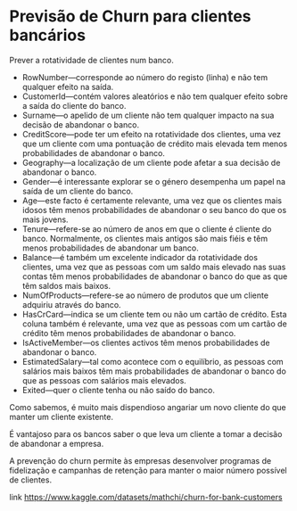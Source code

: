# Previsão de Churn para clientes bancários
Prever a rotatividade de clientes num banco.


- RowNumber—corresponde ao número do registo (linha) e não tem qualquer efeito na saída.
- CustomerId—contém valores aleatórios e não tem qualquer efeito sobre a saída do cliente do banco.
- Surname—o apelido de um cliente não tem qualquer impacto na sua decisão de abandonar o banco.
- CreditScore—pode ter um efeito na rotatividade dos clientes, uma vez que um cliente com uma pontuação de crédito mais elevada tem menos probabilidades de abandonar o banco.
- Geography—a localização de um cliente pode afetar a sua decisão de abandonar o banco.
- Gender—é interessante explorar se o género desempenha um papel na saída de um cliente do banco.
- Age—este facto é certamente relevante, uma vez que os clientes mais idosos têm menos probabilidades de abandonar o seu banco do que os mais jovens.
- Tenure—refere-se ao número de anos em que o cliente é cliente do banco. Normalmente, os clientes mais antigos são mais fiéis e têm menos probabilidades de abandonar um banco.
- Balance—é também um excelente indicador da rotatividade dos clientes, uma vez que as pessoas com um saldo mais elevado nas suas contas têm menos probabilidades de abandonar o banco do que as que têm saldos mais baixos.
- NumOfProducts—refere-se ao número de produtos que um cliente adquiriu através do banco.
- HasCrCard—indica se um cliente tem ou não um cartão de crédito. Esta coluna também é relevante, uma vez que as pessoas com um cartão de crédito têm menos probabilidades de abandonar o banco.
- IsActiveMember—os clientes activos têm menos probabilidades de abandonar o banco.
- EstimatedSalary—tal como acontece com o equilíbrio, as pessoas com salários mais baixos têm mais probabilidades de abandonar o banco do que as pessoas com salários mais elevados.
- Exited—quer o cliente tenha ou não saído do banco.

Como sabemos, é muito mais dispendioso angariar um novo cliente do que manter um cliente existente.

É vantajoso para os bancos saber o que leva um cliente a tomar a decisão de abandonar a empresa.

A prevenção do churn permite às empresas desenvolver programas de fidelização e campanhas de retenção para manter o maior número possível de clientes.


link https://www.kaggle.com/datasets/mathchi/churn-for-bank-customers
